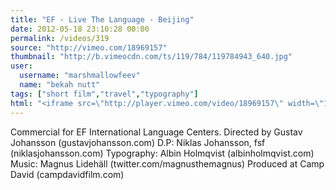 ```yaml
---
title: "EF - Live The Language - Beijing"
date: 2012-05-18 23:10:28 00:00
permalink: /videos/319
source: "http://vimeo.com/18969157"
thumbnail: "http://b.vimeocdn.com/ts/119/784/119784943_640.jpg"
user:
  username: "marshmallowfeev"
  name: "bekah nutt"
tags: ["short film","travel","typography"]
html: "<iframe src=\"http://player.vimeo.com/video/18969157\" width=\"1280\" height=\"720\" frameborder=\"0\" webkitallowfullscreen mozallowfullscreen allowfullscreen></iframe>"
---
```


Commercial for EF International Language Centers.
Directed by Gustav Johansson (gustavjohansson.com)
D.P: Niklas Johansson, fsf (niklasjohansson.com)
Typography: Albin Holmqvist (albinholmqvist.com)
Music: Magnus Lidehäll (twitter.com/magnusthemagnus)
Produced at Camp David (campdavidfilm.com)